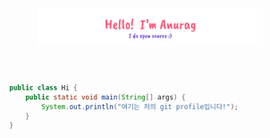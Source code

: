 <p align="center"><a href="https://anuraghazra.github.io"><img width="80%" alt="Hello, I'm KimSeoungJin. I do open source!" src="./assets/gh-readme-header.png" /></a></p>

<br />


```java

public class Hi {
    public static void main(String[] args) {
        System.out.println("여기는 저의 git profile입니다!");
    }
}

```
<!---
aooooooo1/aooooooo1 is a ✨ special ✨ repository because its `README.md` (this file) appears on your GitHub profile.
You can click the Preview link to take a look at your changes.
--->
